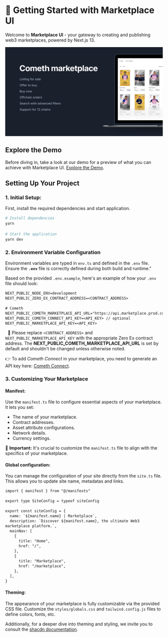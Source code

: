 # 🚀 Getting Started with Marketplace UI

Welcome to **Marketplace UI** - your gateway to creating and publishing web3 marketplaces, powered by Next.js 13.

![Marketplace Screenshot](./thumbnail.png)

## Explore the Demo

Before diving in, take a look at our demo for a preview of what you can achieve with Marketplace UI. 
[Explore the Demo](https://starter.marketplace.develop.core.cometh.tech/marketplace).

## Setting Up Your Project

### 1. Initial Setup:

First, install the required dependencies and start application.

```bash
# Install dependencies
yarn

# Start the application
yarn dev
```


### 2. Environment Variable Configuration
Environment variables are typed in `env.ts` and defined in the `.env` file. Ensure the **`.env`** file is correctly defined during both build and runtime."

Based on the provided `.env.example`, here's an example of how your `.env` file should look:

```
NEXT_PUBLIC_NODE_ENV=development
NEXT_PUBLIC_ZERO_EX_CONTRACT_ADDRESS=<CONTRACT_ADDRESS>

# Cometh
NEXT_PUBLIC_COMETH_MARKETPLACE_API_URL="https://api.marketplace.prod.core.cometh.tech/v1"
NEXT_PUBLIC_COMETH_CONNECT_API_KEY=<API_KEY> // optional
NEXT_PUBLIC_MARKETPLACE_API_KEY=<API_KEY>
```
 
🔧 Please replace `<CONTRACT_ADDRESS>` and `NEXT_PUBLIC_MARKETPLACE_API_KEY` with the appropriate Zero Ex contract address.
The **NEXT_PUBLIC_COMETH_MARKETPLACE_API_URL** is set by default and shouldn't be changed unless otherwise noted.

👉 To add *Cometh Connect* in your marketplace, you need to generate an API key here: [Cometh Connect](https://docs.cometh.io/connect/quickstart/getting-started).

### 3. Customizing Your Marketplace

#### **Manifest:** 
Use the `manifest.ts` file to configure essential aspects of your marketplace. It lets you set:
- The name of your marketplace.
- Contract addresses.
- Asset attribute configurations.
- Network details.
- Currency settings.

🔧 **Important:** It's crucial to customize the `manifest.ts` file to align with the specifics of your marketplace.

#### **Global configuration:**
You can manage the configuration of your site directly from the `site.ts` file. This allows you to update site name, metadatas and links.

```
import { manifest } from "@/manifests"

export type SiteConfig = typeof siteConfig

export const siteConfig = {
  name: `${manifest.name} | Marketplace`,
  description: `Discover ${manifest.name}, the ultimate Web3 marketplace platform.`,
  mainNav: [
    {
      title: "Home", 
      href: "/",
    },
    {
      title: "Marketplace",
      href: "/marketplace",
    },
  ],
}
```

#### **Theming:**
The appearance of your marketplace is fully customizable via the provided CSS file. Customize the `styles/globals.css` and `tailwind.config.js` files to define colors, fonts, etc.

Additionally, for a deeper dive into theming and styling, we invite you to consult the [shacdn documentation](https://ui.shadcn.com/docs/theming).